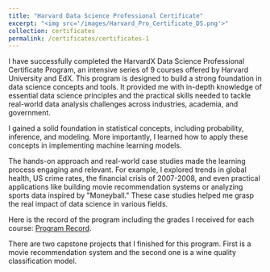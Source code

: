 ```yaml
---
title: "Harvard Data Science Professional Certificate"
excerpt: "<img src='/images/Harvard_Pro_Certificate_DS.png'>"
collection: certificates
permalink: /certificates/certificates-1
---
```


I have successfully completed the HarvardX Data Science Professional Certificate Program, an intensive series of 9 courses offered by Harvard University and EdX. This program is designed to build a strong foundation in data science concepts and tools. It provided me with in-depth knowledge of essential data science principles and the practical skills needed to tackle real-world data analysis challenges across industries, academia, and government.

I gained a solid foundation in statistical concepts, including probability, inference, and modeling. More importantly, I learned how to apply these concepts in implementing machine learning models. 

The hands-on approach and real-world case studies made the learning process engaging and relevant. For example, I explored trends in global health, US crime rates, the financial crisis of 2007-2008, and even practical applications like building movie recommendation systems or analyzing sports data inspired by "Moneyball." These case studies helped me grasp the real impact of data science in various fields.

Here is the record of the program including the grades I received for each course: [Program Record](https://credentials.edx.org/records/programs/shared/d31ced0eff8a4454b16774465b233818).

There are two capstone projects that I finished for this program. First is a movie recommendation system and the second one is a wine quality classification model. 